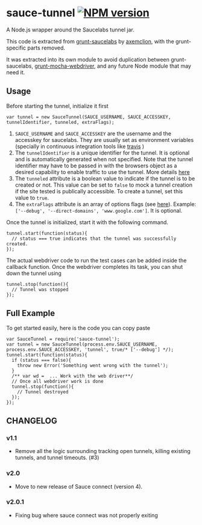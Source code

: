 sauce-tunnel [![NPM version](https://badge.fury.io/js/sauce-tunnel.png)](http://badge.fury.io/js/sauce-tunnel)
============

A Node.js wrapper around the Saucelabs tunnel jar.

This code is extracted from
[grunt-saucelabs](https://github.com/axemclion/grunt-saucelabs) by
[axemclion](https://github.com/axemclion), with the grunt-specific parts
removed.

It was extracted into its own module to avoid duplication between
grunt-saucelabs,
[grunt-mocha-webdriver](https://github.com/grunt-mocha-webdriver), and any
future Node module that may need it.

## Usage
Before starting the tunnel, initialize it first

```
var tunnel = new SauceTunnel(SAUCE_USERNAME, SAUCE_ACCESSKEY, tunnelIdentifier, tunneled, extraFlags);
```

1. `SAUCE_USERNAME` and `SAUCE_ACCESSKEY` are the username and the accesskey for saucelabs. They are usually set as environment variables (specially in continuous integration tools like [travis](http://travis-ci.org) )
2. The `tunnelIdentifier` is a unique identifier for the tunnel. It is optional and is automatically generated when not specified. Note that the tunnel identifier may have to be passed in with the browsers object as a desired capability to enable traffic to use the tunnel. More details [here](https://saucelabs.com/docs/additional-config#tunnel-identifier)
3. The `tunneled` attribute is a boolean value to indicate if the tunnel is to be created or not. This value can be set to `false` to mock a tunnel creation if the site tested is publically accessible. To create a tunnel, set this value to `true`.
4. The ``extraFlags`` attribute is an array of options flags (see [here](https://saucelabs.com/docs/connect)). Example: ``['--debug', '--direct-domains', 'www.google.com']``. It is optional.

Once the tunnel is initialized, start it with the following command.

```
tunnel.start(function(status){
  // status === true indicates that the tunnel was successfully created.
});
```

The actual webdriver code to run the test cases can be added inside the callback function. Once the webdriver completes its task, you can shut down the tunnel using

```
tunnel.stop(function(){
  // Tunnel was stopped
});
```

## Full Example
To get started easily, here is the code you can copy paste

```
var SauceTunnel = require('sauce-tunnel');
var tunnel = new SauceTunnel(process.env.SAUCE_USERNAME, process.env.SAUCE_ACCESSKEY, 'tunnel', true/* ['--debug'] */);
tunnel.start(function(status){
  if (status === false){
    throw new Error('Something went wrong with the tunnel');
  }
  /** var wd =  ... Work with the web driver**/
  // Once all webdriver work is done
  tunnel.stop(function(){
    // Tunnel destroyed
  });
});
```

## CHANGELOG

### v1.1
- Remove all the logic surrounding tracking open tunnels, killing existing
tunnels, and tunnel timeouts. (#3)

### v2.0
- Move to new release of Sauce connect (version 4).

### v2.0.1
- Fixing bug where sauce connect was not properly exiting

